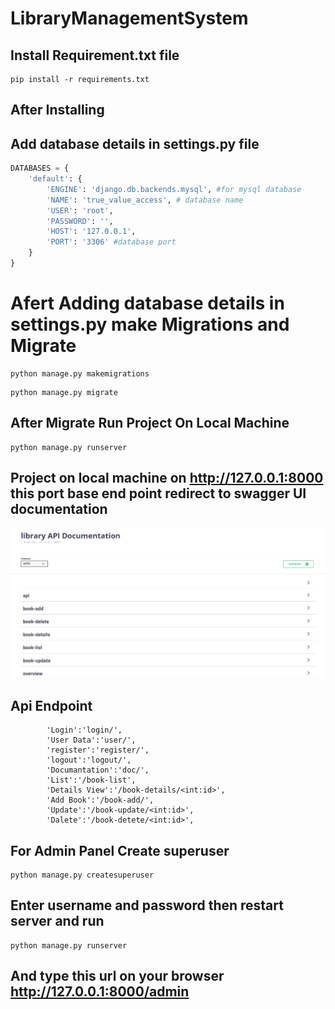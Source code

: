 # LibraryManagementSystem

## Install Requirement.txt file
```
pip install -r requirements.txt
```
## After Installing
## Add database details in settings.py file  
```python
DATABASES = {
    'default': {
        'ENGINE': 'django.db.backends.mysql', #for mysql database
        'NAME': 'true_value_access', # database name
        'USER': 'root',
        'PASSWORD': '',
        'HOST': '127.0.0.1',
        'PORT': '3306' #database port 
    }
}
```
# Afert Adding database details in settings.py make Migrations and Migrate
```
python manage.py makemigrations
```
```
python manage.py migrate
```
## After Migrate Run Project On Local Machine
```
python manage.py runserver
```
## Project on local machine on http://127.0.0.1:8000 this port base end point redirect to swagger UI documentation
![Documentation Screenshot](https://github.com/yogesh2104/LibraryManagementSystem/blob/main/DocPNG.png)


## Api Endpoint
```
        'Login':'login/',
        'User Data':'user/',
        'register':'register/',
        'logout':'logout/',
        'Documantation':'doc/',
        'List':'/book-list',
        'Details View':'/book-details/<int:id>',
        'Add Book':'/book-add/',
        'Update':'/book-update/<int:id>',
        'Dalete':'/book-detete/<int:id>',
```

## For Admin Panel Create superuser

```
python manage.py createsuperuser
```
## Enter username and password then restart server and run
```
python manage.py runserver
```

## And type this url on your browser http://127.0.0.1:8000/admin 
